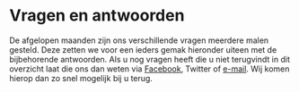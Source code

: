 # Vragen en antwoorden

De afgelopen maanden zijn ons verschillende vragen meerdere malen gesteld. Deze zetten we voor een ieders gemak hieronder uiteen met de bijbehorende antwoorden. Als u nog vragen heeft die u niet terugvindt in dit overzicht laat die ons dan weten via [Facebook](https://www.facebook.com/pages/Denim-Hotel), Twitter of [e-mail](mailto:info@denimhotel.nl). Wij komen hierop dan zo snel mogelijk bij u terug.

